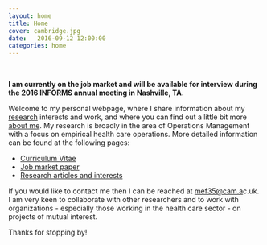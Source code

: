 ```yaml
---
layout: home
title: Home
cover: cambridge.jpg
date:   2016-09-12 12:00:00
categories: home
---
```


<br/>

**I am currently on the job market and will be available for interview during the 2016 INFORMS annual meeting in Nashville, TA.**

Welcome to my personal webpage, where I share information about my [research](/research/) interests and work, and where you can find out a little bit more [about me](/about/). My research is broadly in the area of Operations Management with a focus on empirical health care operations. More detailed information can be found at the following pages:

* [Curriculum Vitae](/CV/)
* [Job market paper](/scale-scope-hospital-productivity)
* [Research articles and interests](/research/)

If you would like to contact me then I can be reached at <a target="_blank" id="contact" href="http://www.google.com/recaptcha/mailhide/d?k=01RgRLgvxEUrUhAUtFCSPNRA==&amp;c=0nIRqiLvmUU-5ifT56SvMSY2hB9qsGA9T0u6dIWkHPI=">mef3<span style="display:none">3829</span>5@cam.a<span style="display:none">k</span>c.uk</a>. I am very keen to collaborate with other researchers and to work with organizations - especially those working in the health care sector -  on projects of mutual interest.

Thanks for stopping by!